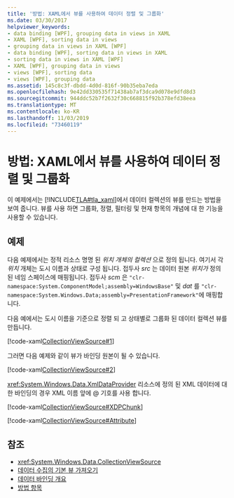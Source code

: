 ```yaml
---
title: '방법: XAML에서 뷰를 사용하여 데이터 정렬 및 그룹화'
ms.date: 03/30/2017
helpviewer_keywords:
- data binding [WPF], grouping data in views in XAML
- XAML [WPF], sorting data in views
- grouping data in views in XAML [WPF]
- data binding [WPF], sorting data in views in XAML
- sorting data in views in XAML [WPF]
- XAML [WPF], grouping data in views
- views [WPF], sorting data
- views [WPF], grouping data
ms.assetid: 145c8c3f-dbdd-4d0d-816f-90b35eba7eda
ms.openlocfilehash: 9e42dd330535f71438ab7af3dca9d078e9dfd8d3
ms.sourcegitcommit: 944ddc52b7f2632f30c668815f92b378efd38eea
ms.translationtype: MT
ms.contentlocale: ko-KR
ms.lasthandoff: 11/03/2019
ms.locfileid: "73460119"
---
```

# <a name="how-to-sort-and-group-data-using-a-view-in-xaml"></a>방법: XAML에서 뷰를 사용하여 데이터 정렬 및 그룹화
이 예제에서는 [!INCLUDE[TLA#tla_xaml](../../../../includes/tlasharptla-xaml-md.md)]에서 데이터 컬렉션의 뷰를 만드는 방법을 보여 줍니다. 뷰를 사용 하면 그룹화, 정렬, 필터링 및 현재 항목의 개념에 대 한 기능을 사용할 수 있습니다.  
  
## <a name="example"></a>예제  
 다음 예제에서는 정적 리소스 명명 된 *위치* *개체의 컬렉션* 으로 정의 됩니다. 여기서 각 *위치* 개체는 도시 이름과 상태로 구성 됩니다. 접두사 *src* 는 데이터 원본 *위치가* 정의 된 네임 스페이스에 매핑됩니다. 접두사 *scm* 은 `"clr-namespace:System.ComponentModel;assembly=WindowsBase"` 및 *dat* 를 `"clr-namespace:System.Windows.Data;assembly=PresentationFramework"`에 매핑합니다.  
  
 다음 예에서는 도시 이름을 기준으로 정렬 되 고 상태별로 그룹화 된 데이터 컬렉션 뷰를 만듭니다.  
  
 [!code-xaml[CollectionViewSource#1](~/samples/snippets/csharp/VS_Snippets_Wpf/CollectionViewSource/CS/window1.xaml#1)]  
  
 그러면 다음 예제와 같이 뷰가 바인딩 원본이 될 수 있습니다.  
  
 [!code-xaml[CollectionViewSource#2](~/samples/snippets/csharp/VS_Snippets_Wpf/CollectionViewSource/CS/window1.xaml#2)]  
  
 <xref:System.Windows.Data.XmlDataProvider> 리소스에 정의 된 XML 데이터에 대 한 바인딩의 경우 XML 이름 앞에 @ 기호를 사용 합니다.  
  
 [!code-xaml[CollectionViewSource#XDPChunk](~/samples/snippets/csharp/VS_Snippets_Wpf/CollectionViewSource/CS/window1.xaml#xdpchunk)]  
  
 [!code-xaml[CollectionViewSource#Attribute](~/samples/snippets/csharp/VS_Snippets_Wpf/CollectionViewSource/CS/window1.xaml#attribute)]  
  
## <a name="see-also"></a>참조

- <xref:System.Windows.Data.CollectionViewSource>
- [데이터 수집의 기본 뷰 가져오기](how-to-get-the-default-view-of-a-data-collection.md)
- [데이터 바인딩 개요](../../../desktop-wpf/data/data-binding-overview.md)
- [방법 항목](data-binding-how-to-topics.md)
